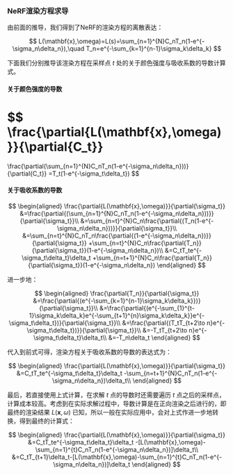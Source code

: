 ### NeRF渲染方程求导

由前面的推导，我们得到了NeRF的渲染方程的离散表达：

$$
L(\mathbf{x},\omega)=L(s)=\sum_{n=1}^{N}C_nT_n(1-e^{-\sigma_n\delta_n}),\quad T_n=e^{-\sum_{k=1}^{n-1}\sigma_k\delta_k}
$$

下面我们分别推导该渲染方程在采样点 $t$ 处的关于颜色强度与吸收系数的导数计算式。

#### 关于颜色强度的导数

$$
\frac{\partial{L(\mathbf{x},\omega)}}{\partial{C_t}}
=
\frac{\partial(\sum_{n=1}^{N}C_nT_n(1-e^{-\sigma_n\delta_n}))}{\partial{C_t}}
=T_t(1-e^{-\sigma_t\delta_t})
$$

#### 关于吸收系数的导数

$$
\begin{aligned}
\frac{\partial{L(\mathbf{x},\omega)}}{\partial{\sigma_t}}
&=\frac{\partial{(\sum_{n=1}^{N}C_nT_n(1-e^{-\sigma_n\delta_n}))}}{\partial{\sigma_t}}\\
&=\sum_{n=t}^{N}C_n\frac{\partial{(T_n(1-e^{-\sigma_n\delta_n}))}}{\partial{\sigma_t}}\\
&=\sum_{n=t}^{N}C_nT_n\frac{\partial{(1-e^{-\sigma_n\delta_n})}}{\partial{\sigma_t}}
+\sum_{n=t}^{N}C_n\frac{\partial{T_n}}{\partial{\sigma_t}}(1-e^{-\sigma_n\delta_n})\\
&=C_tT_te^{-\sigma_t\delta_t}\delta_t
+\sum_{n=t+1}^{N}C_n\frac{\partial{T_n}}{\partial{\sigma_t}}(1-e^{-\sigma_n\delta_n})
\end{aligned}
$$

进一步地：

$$
\begin{aligned}
\frac{\partial{T_n}}{\partial{\sigma_t}}
&=\frac{\partial{(e^{-\sum_{k=1}^{n-1}\sigma_k\delta_k}})}{\partial{\sigma_t}}\\
&=\frac{\partial{(e^{-\sum_{1}^{t-1}\sigma_k\delta_k}e^{-\sum_{t+1}^{n}\sigma_k\delta_k}}e^{-\sigma_t\delta_t})}{\partial{\sigma_t}}\\
&=\frac{\partial{(T_tT_{t+2\to n}e^{-\sigma_t\delta_t})}}{\partial{\sigma_t}}\\
&=-T_tT_{t+2\to n}e^{-\sigma_t\delta_t}\delta_t\\
&=-T_n\delta_t
\end{aligned}
$$

代入到前式可得，渲染方程关于吸收系数的导数的表达式为：

$$
\begin{aligned}
\frac{\partial{L(\mathbf{x},\omega)}}{\partial{\sigma_t}}
&=C_tT_te^{-\sigma_t\delta_t}\delta_t
-\sum_{n=t+1}^{N}C_nT_n(1-e^{-\sigma_n\delta_n})\delta_t\\
\end{aligned}
$$

最后，若直接使用上式计算，在求解 $t$ 点的导数时还需要遍历 $t$ 点之后的采样点，计算成本较高。考虑到在实际求解过程中，导数计算是在正向渲染之后进行的，即最终的渲染结果 $L(\mathbf{x},\omega)$ 已知，所以一般在实际应用中，会对上式作进一步地转换，得到最终的计算式：

$$
\begin{aligned}
\frac{\partial{L(\mathbf{x},\omega)}}{\partial{\sigma_t}}
&=C_tT_te^{-\sigma_t\delta_t}\delta_t
-[L(\mathbf{x},\omega)-\sum_{n=1}^{t}C_nT_n(1-e^{-\sigma_n\delta_n})]\delta_t\\
&=C_tT_{t+1}\delta_t-[L(\mathbf{x},\omega)-\sum_{n=1}^{t}C_nT_n(1-e^{-\sigma_n\delta_n})]\delta_t
\end{aligned}
$$
